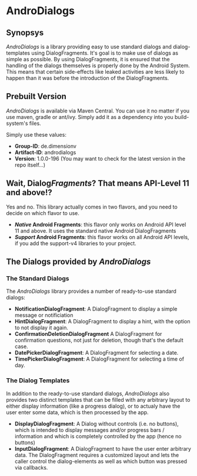 # AndroDialogs

## Synopsys
*AndroDialogs* is a library providing easy to use standard dialogs and
dialog-templates using DialogFragments.
It's goal is to make use of dialogs as simple as possible. By using
DialogFragments, it is ensured that the handling of the dialogs themselves
is properly done by the Android System. This means that certain side-effects
like leaked activities are less likely to happen than it was before the
introduction of the DialogFragments.

## Prebuilt Version
*AndroDialogs* is available via Maven Central. You can use it no matter
if you use maven, gradle or ant/ivy. Simply add it as a dependency into
you build-system's files.

Simply use these values:

* **Group-ID**: de.dimensionv
* **Artifact-ID**: androdialogs
* **Version**: 1.0.0-196 (You may want to check for the latest version in the repo itself...)

## Wait, Dialog*Fragments*? That means API-Level 11 and above!?
Yes and no. This library actually comes in two flavors, and you need to decide
on which flavor to use.

* **_Native_ Android Fragments**: this flavor only works on Android API level
  11 and above. It uses the standard native Android DialogFragments
* **_Support_ Android Fragments**: this flavor works on all Android API levels,
  if you add the support-v4 libraries to your project.

## The Dialogs provided by *AndroDialogs*
### The Standard Dialogs
The *AndroDialogs* library provides a number of ready-to-use standard dialogs:

* **NotificationDialogFragment**: A DialogFragment to display a simple message
  or notificiation
* **HintDialogFragment**: A DialogFragment to display a hint, with the option
  to not display it again.
* **ConfirmationDeletionDialogFragment** A DialogFragment for confirmation
  questions, not just for deletion, though that's the default case.
* **DatePickerDialogFragment**: A DialogFragment for selecting a date.
* **TimePickerDialogFragment**: A DialogFragment for selecting a time of day.

### The Dialog Templates
In addition to the ready-to-use standard dialogs, *AndroDialogs* also provides two
distinct templates that can be filled with any arbitrary layout to either display
information (like a progress dialog), or to actualy have the user enter some data,
which is then processed by the app.

* **DisplayDialogFragment**: A Dialog without controls (i.e. no buttons), which is
  intended to display messages and/or progress bars / information and which is
  completely controlled by the app (hence no buttons)
* **InputDialogFragment**: A DialogFragment to have the user enter arbitrary data.
  The DialogFragment requires a customized layout and lets the caller control the
  dialog-elements as well as which button was pressed via callbacks.

